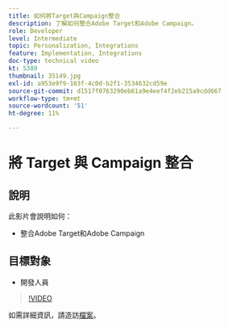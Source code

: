 ```yaml
---
title: 如何將Target與Campaign整合
description: 了解如何整合Adobe Target和Adobe Campaign。
role: Developer
level: Intermediate
topic: Personalization, Integrations
feature: Implementation, Integrations
doc-type: technical video
kt: 5389
thumbnail: 35149.jpg
exl-id: a953e9f9-103f-4c0d-b2f1-3534632cd59e
source-git-commit: d1517f0763290eb61a9e4eef4f2eb215a9cdd667
workflow-type: tm+mt
source-wordcount: '51'
ht-degree: 11%

---
```


# 將 Target 與 Campaign 整合

## 說明

此影片會說明如何：

* 整合Adobe Target和Adobe Campaign

## 目標對象

* 開發人員

>[!VIDEO](https://video.tv.adobe.com/v/35149/?quality=12)

如需詳細資訊，請造訪[檔案](https://experienceleague.adobe.com/docs/target/using/integrate/campaign-and-target.html?lang=en)。
